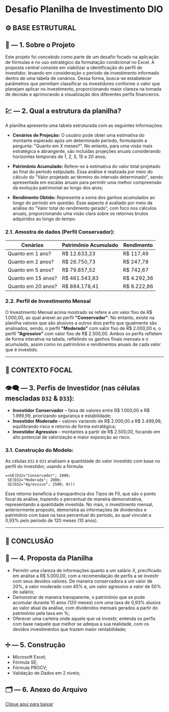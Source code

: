 # Desafio Planilha de Investimento DIO

## ⚙️ BASE ESTRUTURAL

## 📖 — 1. Sobre o Projeto

Este projeto foi concebido como parte de um desafio focado na aplicação de fórmulas e no uso estratégico da formatação condicional no Excel. A proposta central consiste em viabilizar a identificação do perfil de investidor, levando em consideração o período de investimento informado dentro de uma tabela de cenários. Dessa forma, busca-se estabelecer parâmetros que permitam classificar os investidores conforme o valor que planejam aplicar no investimento, proporcionando maior clareza na tomada de decisão e aprimorando a visualização dos diferentes perfis financeiros.

## 💹 — 2. Qual a estrutura da planilha?

A planilha apresenta uma tabela estruturada com as seguintes informações:

- **Cenários de Projeção:** O usuário pode obter uma estimativa do montante esperado após um determinado período, formulando a pergunta: "Quanto em X meses?". No entanto, para uma visão mais estratégica e abrangente, são incluídas projeções anuais considerando horizontes temporais de 1, 2, 5, 15 e 20 anos;

- **Patrimônio Acumulado:** Refere-se à estimativa do valor total projetado ao final do período estipulado. Essa análise é realizada por meio do cálculo do "Valor projetado ao término do intervalo determinado", sendo apresentada em escalas anuais para permitir uma melhor compreensão da evolução patrimonial ao longo dos anos;

- **Rendimento Obtido:** Representa a soma dos ganhos acumulados ao longo do período em questão. Esse aspecto é avaliado por meio da análise do "Valor total do rendimento gerado", com foco nos cálculos anuais, proporcionando uma visão clara sobre os retornos brutos adquiridos ao longo do tempo.

### 2.1. Amostra de dados (Perfil Conservador):

| Cenários           | Patrimônio Acumulado | Rendimento  |
|--------------------|----------------------|-------------|
| Quanto em 1 ano?   | R$ 12.633,23         | R$ 117,49   |
| Quanto em 2 anos?  | R$ 26.750,73         | R$ 247,78   |
| Quanto em 5 anos?  | R$ 79.857,52         | R$ 742,67   |
| Quanto em 15 anos? | R$ 461.543,83        | R$ 4.292,36 |
| Quanto em 20 anos? | R$ 884.178,41        | R$ 8.222,86 |

### 2.2. Perfil de Investimento Mensal

O Investimento Mensal acima mostrado se refere a um valor fixo de R$ 1.000,00, ao qual anexei ao perfil **"Conservador"**. No entanto, existe na planilha valores que são alusivos a outros dois perfis que igualmente são analisados, sendo, o perfil **"Moderado"** com valor fixo de R$ 2.000,00 e, o perfil **"Agressivo"** com valor fixo de R$ 2.500,00.
Ambos os perfis refletem de forma interativa na tabela, refletindo os ganhos finais mensais e o acumulado, assim como no patrimônio e rendimentos anuais de cada valor que é investido.

---

## 💠 CONTEXTO FOCAL

## 👁️‍🗨️ — 3. Perfis de Investidor (nas células mescladas `D32` & `D33`):

- **Investidor Conservador** – faixa de valores entre R$ 1.000,00 e R$ 1.999,99, priorizando segurança e estabilidade;
- **Investidor Moderado** – valores variando de R$ 2.000,00 a R$ 2.499,99, equilibrando risco e retorno de forma estratégica;
- **Investidor Agressivo** – montantes a partir de R$ 2.500,00, focando em alto potencial de valorização e maior exposição ao risco.

### 3.1. Construção do Modelo:

As células `D32` e `D33` analisam a quantidade do valor investido com base no perfil do investidor, usando a fórmula:

```excel
==SE(D32="Conservador"; 1000;
 SE(D32="Moderado"; 2000;
 SE(D32="Agressivo"; 2500; 0)))
```

Esse retorno beneficia a transparência dos Tipos de FII, que são o ponto focal da análise, trazendo o percentual de maneira demonstrativa, representando a quantidade investida. 
No mais, o investimento mensal, anteriormente proposto, demonstra as informações de dividendos e patrimônio com base na taxa percentual do período, ao qual vinculei a 0,93% pelo período de 120 meses (10 anos).

---

## 📌 CONCLUSÃO

## 💱 — 4. Proposta da Planilha

- Permitir uma clareza de informações quanto a um salário X, precificado em análise a R$ 5.000,00, com a recomendação de perfis a se investir com seus devidos valores. De maneira conservadora a um valor de 20%, a valor moderado com 45% e, um valor agressivo a valor de 50% do salário;
- Demonstrar de maneira transparente, o patrimônio que se pode acumular durante 10 anos (120 meses) com uma taxa de 0,93% alusiva ao valor atual da análise, com dividendos mensais gerados a partir do patrimônio pela taxa em %;
- Oferecer uma carteira onde aquele que vá investir, entenda os perfis com base naquele que melhor se adequa a sua realidade, com os devidos investimentos que trazem maior rentabilidade;

## ➗ — 5. Construção

- Microsoft Excel;
- Fórmula SE;
- Fórmula PROCV;
- Validação de Dados em 2 niveis;
  
## 🗂️ — 6. Anexo do Arquivo
[Clique aqui para baixar](https://github.com/EdBerriel/Planilha-Investimento-Dio/blob/main/Investimento%20DIO.xlsx)

